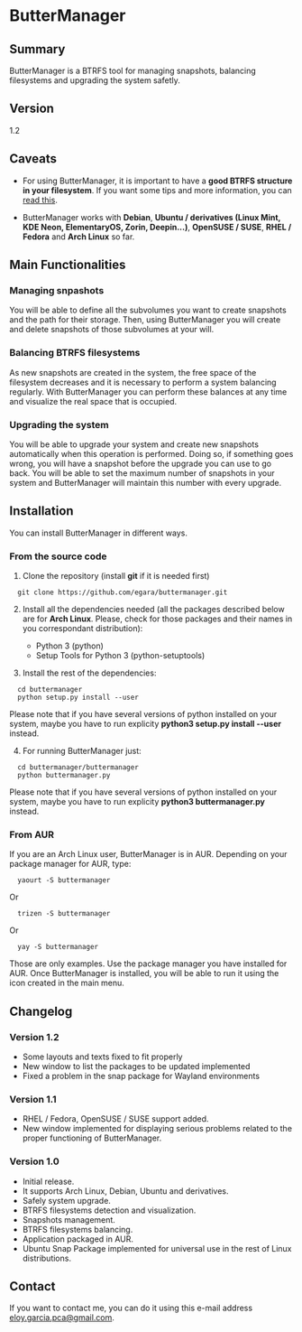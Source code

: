# ButterManager

## Summary ##
ButterManager is a BTRFS tool for managing snapshots, balancing filesystems and upgrading the system safetly.

## Version ##
1.2

## Caveats ##
- For using ButterManager, it is important to have a **good BTRFS structure in your filesystem**. If you want some tips and more information, you can [read 
this](https://github.com/egara/arch-btrfs-installation).

- ButterManager works with **Debian**, **Ubuntu / derivatives (Linux Mint, KDE Neon, ElementaryOS, Zorin, Deepin...)**, **OpenSUSE / SUSE**, **RHEL / Fedora** and **Arch Linux** so far.

## Main Functionalities ##

### Managing snpashots ###
You will be able to define all the subvolumes you want to create snapshots and the path for their storage. Then, using ButterManager you will create and delete snapshots of those subvolumes at your will.

### Balancing BTRFS filesystems ###
As new snapshots are created in the system, the free space of the filesystem decreases and it is necessary to perform a system balancing regularly. With ButterManager you can perform these balances at any time and visualize the real space that is occupied.

### Upgrading the system ###
You will be able to upgrade your system and create new snapshots automatically when this operation is performed. Doing so, if something goes wrong, you will have a snapshot before the upgrade you can use to go back. You will be able to set the maximum number of snapshots in your system and ButterManager will maintain this number with every upgrade.

## Installation ##
You can install ButterManager in different ways.

### From the source code ###
1. Clone the repository (install **git** if it is needed first)

  ```
    git clone https://github.com/egara/buttermanager.git

  ```

2. Install all the dependencies needed (all the packages described below are for **Arch Linux**. Please, check for those packages and their names in you correspondant distribution):
    - Python 3 (python)
    - Setup Tools for Python 3 (python-setuptools)

3. Install the rest of the dependencies:

  ```
    cd buttermanager
    python setup.py install --user

  ```
  Please note that if you have several versions of python installed on your system, maybe you have to run explicity **python3 setup.py install --user** instead.

4. For running ButterManager just:

  ```
    cd buttermanager/buttermanager
    python buttermanager.py

  ```
  Please note that if you have several versions of python installed on your system, maybe you have to run explicity **python3 buttermanager.py** instead.

### From AUR ###
If you are an Arch Linux user, ButterManager is in AUR. Depending on your package manager for AUR, type:

  ```
    yaourt -S buttermanager

  ```

Or
  ```
    trizen -S buttermanager

  ```

Or
  ```
    yay -S buttermanager

  ```
Those are only examples. Use the package manager you have installed for AUR. Once ButterManager is installed, you will be able to run it using the icon created in the main menu.

## Changelog ##

### Version 1.2 ###
- Some layouts and texts fixed to fit properly
- New window to list the packages to be updated implemented
- Fixed a problem in the snap package for Wayland environments

### Version 1.1 ###

- RHEL / Fedora, OpenSUSE / SUSE support added.
- New window implemented for displaying serious problems related to the proper functioning of ButterManager.

### Version 1.0 ###

- Initial release.
- It supports Arch Linux, Debian, Ubuntu and derivatives.
- Safely system upgrade.
- BTRFS filesystems detection and visualization.
- Snapshots management.
- BTRFS filesystems balancing.
- Application packaged in AUR.
- Ubuntu Snap Package implemented for universal use in the rest of Linux distributions.

## Contact ##
If you want to contact me, you can do it using this e-mail address <eloy.garcia.pca@gmail.com>.
